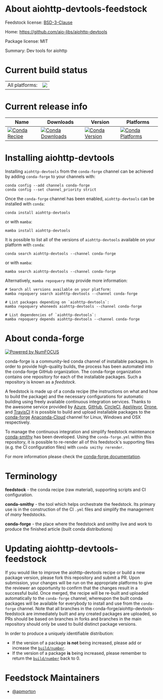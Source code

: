 About aiohttp-devtools-feedstock
================================

Feedstock license: [BSD-3-Clause](https://github.com/conda-forge/aiohttp-devtools-feedstock/blob/main/LICENSE.txt)

Home: https://github.com/aio-libs/aiohttp-devtools

Package license: MIT

Summary: Dev tools for aiohttp

Current build status
====================


<table><tr><td>All platforms:</td>
    <td>
      <a href="https://dev.azure.com/conda-forge/feedstock-builds/_build/latest?definitionId=19064&branchName=main">
        <img src="https://dev.azure.com/conda-forge/feedstock-builds/_apis/build/status/aiohttp-devtools-feedstock?branchName=main">
      </a>
    </td>
  </tr>
</table>

Current release info
====================

| Name | Downloads | Version | Platforms |
| --- | --- | --- | --- |
| [![Conda Recipe](https://img.shields.io/badge/recipe-aiohttp--devtools-green.svg)](https://anaconda.org/conda-forge/aiohttp-devtools) | [![Conda Downloads](https://img.shields.io/conda/dn/conda-forge/aiohttp-devtools.svg)](https://anaconda.org/conda-forge/aiohttp-devtools) | [![Conda Version](https://img.shields.io/conda/vn/conda-forge/aiohttp-devtools.svg)](https://anaconda.org/conda-forge/aiohttp-devtools) | [![Conda Platforms](https://img.shields.io/conda/pn/conda-forge/aiohttp-devtools.svg)](https://anaconda.org/conda-forge/aiohttp-devtools) |

Installing aiohttp-devtools
===========================

Installing `aiohttp-devtools` from the `conda-forge` channel can be achieved by adding `conda-forge` to your channels with:

```
conda config --add channels conda-forge
conda config --set channel_priority strict
```

Once the `conda-forge` channel has been enabled, `aiohttp-devtools` can be installed with `conda`:

```
conda install aiohttp-devtools
```

or with `mamba`:

```
mamba install aiohttp-devtools
```

It is possible to list all of the versions of `aiohttp-devtools` available on your platform with `conda`:

```
conda search aiohttp-devtools --channel conda-forge
```

or with `mamba`:

```
mamba search aiohttp-devtools --channel conda-forge
```

Alternatively, `mamba repoquery` may provide more information:

```
# Search all versions available on your platform:
mamba repoquery search aiohttp-devtools --channel conda-forge

# List packages depending on `aiohttp-devtools`:
mamba repoquery whoneeds aiohttp-devtools --channel conda-forge

# List dependencies of `aiohttp-devtools`:
mamba repoquery depends aiohttp-devtools --channel conda-forge
```


About conda-forge
=================

[![Powered by
NumFOCUS](https://img.shields.io/badge/powered%20by-NumFOCUS-orange.svg?style=flat&colorA=E1523D&colorB=007D8A)](https://numfocus.org)

conda-forge is a community-led conda channel of installable packages.
In order to provide high-quality builds, the process has been automated into the
conda-forge GitHub organization. The conda-forge organization contains one repository
for each of the installable packages. Such a repository is known as a *feedstock*.

A feedstock is made up of a conda recipe (the instructions on what and how to build
the package) and the necessary configurations for automatic building using freely
available continuous integration services. Thanks to the awesome service provided by
[Azure](https://azure.microsoft.com/en-us/services/devops/), [GitHub](https://github.com/),
[CircleCI](https://circleci.com/), [AppVeyor](https://www.appveyor.com/),
[Drone](https://cloud.drone.io/welcome), and [TravisCI](https://travis-ci.com/)
it is possible to build and upload installable packages to the
[conda-forge](https://anaconda.org/conda-forge) [Anaconda-Cloud](https://anaconda.org/)
channel for Linux, Windows and OSX respectively.

To manage the continuous integration and simplify feedstock maintenance
[conda-smithy](https://github.com/conda-forge/conda-smithy) has been developed.
Using the ``conda-forge.yml`` within this repository, it is possible to re-render all of
this feedstock's supporting files (e.g. the CI configuration files) with ``conda smithy rerender``.

For more information please check the [conda-forge documentation](https://conda-forge.org/docs/).

Terminology
===========

**feedstock** - the conda recipe (raw material), supporting scripts and CI configuration.

**conda-smithy** - the tool which helps orchestrate the feedstock.
                   Its primary use is in the construction of the CI ``.yml`` files
                   and simplify the management of *many* feedstocks.

**conda-forge** - the place where the feedstock and smithy live and work to
                  produce the finished article (built conda distributions)


Updating aiohttp-devtools-feedstock
===================================

If you would like to improve the aiohttp-devtools recipe or build a new
package version, please fork this repository and submit a PR. Upon submission,
your changes will be run on the appropriate platforms to give the reviewer an
opportunity to confirm that the changes result in a successful build. Once
merged, the recipe will be re-built and uploaded automatically to the
`conda-forge` channel, whereupon the built conda packages will be available for
everybody to install and use from the `conda-forge` channel.
Note that all branches in the conda-forge/aiohttp-devtools-feedstock are
immediately built and any created packages are uploaded, so PRs should be based
on branches in forks and branches in the main repository should only be used to
build distinct package versions.

In order to produce a uniquely identifiable distribution:
 * If the version of a package **is not** being increased, please add or increase
   the [``build/number``](https://docs.conda.io/projects/conda-build/en/latest/resources/define-metadata.html#build-number-and-string).
 * If the version of a package **is** being increased, please remember to return
   the [``build/number``](https://docs.conda.io/projects/conda-build/en/latest/resources/define-metadata.html#build-number-and-string)
   back to 0.

Feedstock Maintainers
=====================

* [@apmorton](https://github.com/apmorton/)

